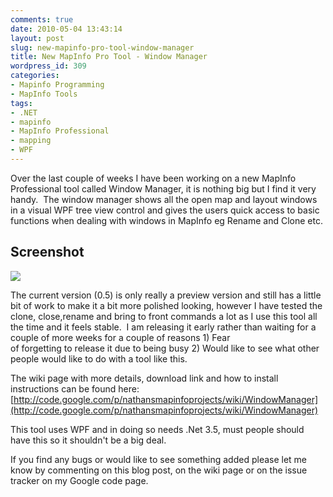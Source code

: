 ```yaml
---
comments: true
date: 2010-05-04 13:43:14
layout: post
slug: new-mapinfo-pro-tool-window-manager
title: New MapInfo Pro Tool - Window Manager
wordpress_id: 309
categories:
- Mapinfo Programming
- MapInfo Tools
tags:
- .NET
- mapinfo
- MapInfo Professional
- mapping
- WPF
---
```


Over the last couple of weeks I have been working on a new MapInfo Professional tool called Window Manager, it is nothing big but I find it very handy.  The window manager shows all the open map and layout windows in a visual WPF tree view control and gives the users quick access to basic functions when dealing with windows in MapInfo eg Rename and Clone etc.


## Screenshot


[![](http://woostuff.files.wordpress.com/2010/05/windowmanagercontextmenu.jpg)](http://woostuff.files.wordpress.com/2010/05/windowmanagercontextmenu.jpg)

The current version (0.5) is only really a preview version and still has a little bit of work to make it a bit more polished looking, however I have tested the clone, close,rename and bring to front commands a lot as I use this tool all the time and it feels stable.  I am releasing it early rather than waiting for a couple of more weeks for a couple of reasons 1) Fear of forgetting to release it due to being busy 2) Would like to see what other people would like to do with a tool like this.

The wiki page with more details, download link and how to install instructions can be found here: [http://code.google.com/p/nathansmapinfoprojects/wiki/WindowManager](http://code.google.com/p/nathansmapinfoprojects/wiki/WindowManager)

This tool uses WPF and in doing so needs .Net 3.5, must people should have this so it shouldn't be a big deal.

If you find any bugs or would like to see something added please let me know by commenting on this blog post, on the wiki page or on the issue tracker on my Google code page.
